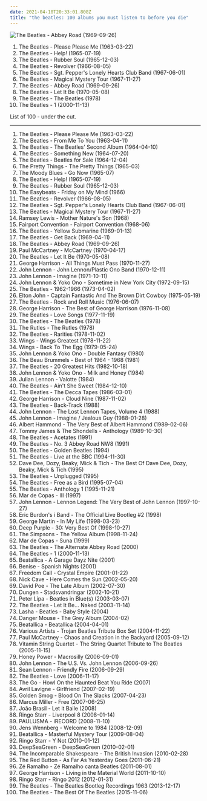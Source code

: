 ```yaml
---
date: 2021-04-10T20:33:01.808Z
title: "the beatles: 100 albums you must listen to before you die"
---
```

![The Beatles - Abbey Road (1969-09-26)](https://img.discogs.com/Z7CWHAcUvNh2EIwSCAo56cRf12s=/fit-in/460x414/filters:strip_icc():format(jpeg):mode_rgb():quality(90)/discogs-images/R-7767118-1448345509-9572.jpeg.jpg "The Beatles - Abbey Road (1969-09-26)")
<ol class="albums">
<li data-cover="http://coverartarchive.org/release/b60a2517-687f-414c-89fe-ad89a875ecd6/15628266907-500.jpg" data-tags="60s" role="button">The Beatles - Please Please Me (1963-03-22)</li>
<li data-cover="https://img.discogs.com/Z7CWHAcUvNh2EIwSCAo56cRf12s=/fit-in/460x414/filters:strip_icc():format(jpeg):mode_rgb():quality(90)/discogs-images/R-7767118-1448345509-9572.jpeg.jpg" data-tags="60s, classic rock, rock" role="button">The Beatles - Help! (1965-07-19)</li>
<li data-cover="http://coverartarchive.org/release/bab157e1-772c-3173-86eb-e7538732fec9/16741106966-500.jpg" data-tags="60s, classic rock" role="button">The Beatles - Rubber Soul (1965-12-03)</li>
<li data-cover="http://coverartarchive.org/release/c7f648e2-9c6d-32df-b5ee-ccab3e696a51/16250684845-500.jpg" data-tags="classic rock, 60s, rock" role="button">The Beatles - Revolver (1966-08-05)</li>
<li data-cover="http://coverartarchive.org/release/44b7cab1-0ce1-404e-9089-b458eb3fa530/1229779722-500.jpg" data-tags="classic rock, 60s, psychedelic" role="button">The Beatles - Sgt. Pepper's Lonely Hearts Club Band (1967-06-01)</li>
<li data-cover="http://coverartarchive.org/release/49094ab4-5eea-4535-a354-f8504e4a6c13/2703436826-500.jpg" data-tags="psychedelic, 60s, classic rock, rock" role="button">The Beatles - Magical Mystery Tour (1967-11-27)</li>
<li data-cover="https://img.discogs.com/Z7CWHAcUvNh2EIwSCAo56cRf12s=/fit-in/460x414/filters:strip_icc():format(jpeg):mode_rgb():quality(90)/discogs-images/R-7767118-1448345509-9572.jpeg.jpg" data-tags="classic rock, 60s, rock" role="button">The Beatles - Abbey Road (1969-09-26)</li>
<li data-cover="https://img.discogs.com/Z7CWHAcUvNh2EIwSCAo56cRf12s=/fit-in/460x414/filters:strip_icc():format(jpeg):mode_rgb():quality(90)/discogs-images/R-7767118-1448345509-9572.jpeg.jpg" data-tags="rock, classic rock" role="button">The Beatles - Let It Be (1970-05-08)</li>
<li data-cover="http://coverartarchive.org/release/e5ef6cd9-d078-4435-b005-2f4ee6d44d61/1507872034-500.jpg" data-tags="rock" role="button">The Beatles - The Beatles (1978)</li>
<li data-cover="https://img.discogs.com/Z7CWHAcUvNh2EIwSCAo56cRf12s=/fit-in/460x414/filters:strip_icc():format(jpeg):mode_rgb():quality(90)/discogs-images/R-7767118-1448345509-9572.jpeg.jpg" data-tags="classic rock, 60s, rock" role="button">The Beatles - 1 (2000-11-13)</li>
</ol>
List of 100 - under the cut.
<!-- more -->

_________________

<ol class="albums">
<li data-cover="http://coverartarchive.org/release/b60a2517-687f-414c-89fe-ad89a875ecd6/15628266907-500.jpg" data-tags="60s" role="button">
The Beatles - Please Please Me (1963-03-22)
</li>
<li data-cover="http://coverartarchive.org/release/89fb70fd-44b3-4a59-b0e0-a4ca31afe805/16145928984-500.jpg" data-tags="classic rock" role="button">
The Beatles - From Me To You (1963-04-11)
</li>
<li data-cover="http://coverartarchive.org/release/0a05dfdc-b10b-46fe-99ad-50c3eae701ca/18710581837-500.jpg" data-tags="classic rock, the beatles, on vinyl" role="button">
The Beatles - The Beatles' Second Album (1964-04-10)
</li>
<li data-cover="http://coverartarchive.org/release/cb6f8798-d51e-4fa5-a4d1-2c0602bfe1b6/4681890780-500.jpg" data-tags="60s, beatles" role="button">
The Beatles - Something New (1964-07-20)
</li>
<li data-cover="http://coverartarchive.org/release/02e51dac-b0be-3de7-8465-02d0bcd409c3/20517903406-500.jpg" data-tags="60s, rock" role="button">
The Beatles - Beatles for Sale (1964-12-04)
</li>
<li data-cover="http://coverartarchive.org/release/4bb9271f-9653-4d32-817a-e6ca2bff98ce/24208062156-500.jpg" data-tags="60s, classic rock" role="button">
The Pretty Things - The Pretty Things (1965-03)
</li>
<li data-cover="http://coverartarchive.org/release/c9ac24f9-deaa-4186-be65-e6858269d8b3/4098225066-500.jpg" data-tags="60s" role="button">
The Moody Blues - Go Now (1965-07)
</li>
<li data-cover="https://img.discogs.com/Z7CWHAcUvNh2EIwSCAo56cRf12s=/fit-in/460x414/filters:strip_icc():format(jpeg):mode_rgb():quality(90)/discogs-images/R-7767118-1448345509-9572.jpeg.jpg" data-tags="60s, classic rock, rock" role="button">
The Beatles - Help! (1965-07-19)
</li>
<li data-cover="http://coverartarchive.org/release/bab157e1-772c-3173-86eb-e7538732fec9/16741106966-500.jpg" data-tags="60s, classic rock" role="button">
The Beatles - Rubber Soul (1965-12-03)
</li>
<li data-cover="https://img.discogs.com/MG4zQYJohrZLveLfzk8f7C0DvGA=/fit-in/600x596/filters:strip_icc():format(jpeg):mode_rgb():quality(90)/discogs-images/R-5891387-1549371617-9485.jpeg.jpg" data-tags="classic rock, 60s, psychedelic, oldies, beat" role="button">
The Easybeats - Friday on My Mind (1966)
</li>
<li data-cover="http://coverartarchive.org/release/c7f648e2-9c6d-32df-b5ee-ccab3e696a51/16250684845-500.jpg" data-tags="classic rock, 60s, rock" role="button">
The Beatles - Revolver (1966-08-05)
</li>
<li data-cover="http://coverartarchive.org/release/44b7cab1-0ce1-404e-9089-b458eb3fa530/1229779722-500.jpg" data-tags="classic rock, 60s, psychedelic" role="button">
The Beatles - Sgt. Pepper's Lonely Hearts Club Band (1967-06-01)
</li>
<li data-cover="http://coverartarchive.org/release/49094ab4-5eea-4535-a354-f8504e4a6c13/2703436826-500.jpg" data-tags="psychedelic, 60s, classic rock, rock" role="button">
The Beatles - Magical Mystery Tour (1967-11-27)
</li>
<li data-cover="http://coverartarchive.org/release/1d5461d0-07c0-431a-b5b3-e7f8088642cd/18043607840-500.jpg" data-tags="soul, during the good times" role="button">
Ramsey Lewis - Mother Nature's Son (1968)
</li>
<li data-cover="http://coverartarchive.org/release/668cb2ad-f70d-43d5-80b7-838c82fe7cb9/17866105028-500.jpg" data-tags="folk rock, psychedelic" role="button">
Fairport Convention - Fairport Convention (1968-06)
</li>
<li data-cover="https://img.discogs.com/Z7CWHAcUvNh2EIwSCAo56cRf12s=/fit-in/460x414/filters:strip_icc():format(jpeg):mode_rgb():quality(90)/discogs-images/R-7767118-1448345509-9572.jpeg.jpg" data-tags="rock, 60s" role="button">
The Beatles - Yellow Submarine (1969-01-13)
</li>
<li data-cover="http://coverartarchive.org/release/4aa72f06-b2f9-4ad4-a4d2-ac21bc621f2f/4734563068-500.jpg" data-tags="beatles, the beatles, stonedbeat, unknown pleasure" role="button">
The Beatles - Get Back (1969-04-11)
</li>
<li data-cover="https://img.discogs.com/Z7CWHAcUvNh2EIwSCAo56cRf12s=/fit-in/460x414/filters:strip_icc():format(jpeg):mode_rgb():quality(90)/discogs-images/R-7767118-1448345509-9572.jpeg.jpg" data-tags="classic rock, 60s, rock" role="button">
The Beatles - Abbey Road (1969-09-26)
</li>
<li data-cover="http://coverartarchive.org/release/4ac6885b-f733-3c0a-913b-b3202b56a80a/9495724756-500.jpg" data-tags="rock, classic rock" role="button">
Paul McCartney - McCartney (1970-04-17)
</li>
<li data-cover="https://img.discogs.com/Z7CWHAcUvNh2EIwSCAo56cRf12s=/fit-in/460x414/filters:strip_icc():format(jpeg):mode_rgb():quality(90)/discogs-images/R-7767118-1448345509-9572.jpeg.jpg" data-tags="rock, classic rock" role="button">
The Beatles - Let It Be (1970-05-08)
</li>
<li data-cover="http://coverartarchive.org/release/f953e75a-83b2-3e70-8454-40f546b04a52/8094800915-500.jpg" data-tags="classic rock, 70s" role="button">
George Harrison - All Things Must Pass (1970-11-27)
</li>
<li data-cover="http://coverartarchive.org/release/ddaba13b-de6a-3b07-a942-9ec1e0893426/13873308024-500.jpg" data-tags="70s, classic rock, rock" role="button">
John Lennon - John Lennon/Plastic Ono Band (1970-12-11)
</li>
<li data-cover="http://coverartarchive.org/release/dbeb851b-ad68-43ab-9706-7f1ecd2bf59d/21251802402-500.jpg" data-tags="classic rock, 70s, rock" role="button">
John Lennon - Imagine (1971-10-11)
</li>
<li data-cover="http://coverartarchive.org/release/cfbcac3d-b343-4e64-93d3-d9d83274d479/15764013872-500.jpg" data-tags="70s" role="button">
John Lennon & Yoko Ono - Sometime in New York City (1972-09-15)
</li>
<li data-cover="http://coverartarchive.org/release/1903f00b-5131-48ee-9f77-ecf1835a34bb/5582774603-500.jpg" data-tags="beatles, classic rock, 60s" role="button">
The Beatles - 1962-1966 (1973-04-02)
</li>
<li data-cover="http://coverartarchive.org/release/8ceab392-f96e-490d-a1b6-214ec63bad8e/11825207228-500.jpg" data-tags="pop, 70s" role="button">
Elton John - Captain Fantastic And The Brown Dirt Cowboy (1975-05-19)
</li>
<li data-cover="https://img.discogs.com/Z7CWHAcUvNh2EIwSCAo56cRf12s=/fit-in/460x414/filters:strip_icc():format(jpeg):mode_rgb():quality(90)/discogs-images/R-7767118-1448345509-9572.jpeg.jpg" data-tags="classic rock, rock n roll" role="button">
The Beatles - Rock and Roll Music (1976-06-07)
</li>
<li data-cover="https://img.discogs.com/iIKo5OW8lNAUNYIVv-bA_8-3p0o=/fit-in/300x300/filters:strip_icc():format(jpeg):mode_rgb():quality(90)/discogs-images/R-2490562-1286894295.jpeg.jpg" data-tags="classic rock, 70s, rock" role="button">
George Harrison - The Best of George Harrison (1976-11-08)
</li>
<li data-cover="http://coverartarchive.org/release/b502effe-ef3d-4503-b858-59825cdf9f8d/18232281453-500.jpg" data-tags="love songs, the beatles" role="button">
The Beatles - Love Songs (1977-11-19)
</li>
<li data-cover="http://coverartarchive.org/release/e5ef6cd9-d078-4435-b005-2f4ee6d44d61/1507872034-500.jpg" data-tags="rock" role="button">
The Beatles - The Beatles (1978)
</li>
<li data-cover="https://img.discogs.com/_Y-d56JUMvZJgxDuftfr0y4SsMU=/fit-in/596x600/filters:strip_icc():format(jpeg):mode_rgb():quality(90)/discogs-images/R-450570-1172752373.jpeg.jpg" data-tags="british" role="button">
The Rutles - The Rutles (1978)
</li>
<li data-cover="http://coverartarchive.org/release/8fde009c-c33b-3379-91ba-67dcfe6f8f68/6674918603-500.jpg" data-tags="classic rock, 60s" role="button">
The Beatles - Rarities (1978-11-02)
</li>
<li data-cover="https://img.discogs.com/ZG6rW7Heod8iMzIOYtFFzQeEVCw=/fit-in/600x605/filters:strip_icc():format(jpeg):mode_rgb():quality(90)/discogs-images/R-2213974-1270230018.jpeg.jpg" data-tags="classic rock" role="button">
Wings - Wings Greatest (1978-11-22)
</li>
<li data-cover="http://coverartarchive.org/release/033c706a-5ca7-3696-9b90-3217bd9eea87/4253581931-500.jpg" data-tags="70s" role="button">
Wings - Back To The Egg (1979-05-24)
</li>
<li data-cover="https://img.discogs.com/EcRUNGWUxB9uHh6KB-VkTQ_vElM=/fit-in/600x600/filters:strip_icc():format(jpeg):mode_rgb():quality(90)/discogs-images/R-5850151-1489343940-8609.jpeg.jpg" data-tags="pop" role="button">
John Lennon & Yoko Ono - Double Fantasy (1980)
</li>
<li data-cover="http://coverartarchive.org/release/c52513fb-f3e4-4262-983f-fffe757c1a83/15998941428-500.jpg" data-tags="60s" role="button">
The Beau Brummels - Best of 1964 - 1968 (1981)
</li>
<li data-cover="http://coverartarchive.org/release/4a55b15a-4a17-42f8-a1a7-3abc039fd33e/1335927511-500.jpg" data-tags="pop, rock, 80s" role="button">
The Beatles - 20 Greatest Hits (1982-10-18)
</li>
<li data-cover="http://coverartarchive.org/release/684b7379-d402-4443-ac13-ab951d3382dc/15397114402-500.jpg" data-tags="classic rock, rock" role="button">
John Lennon & Yoko Ono - Milk and Honey (1984)
</li>
<li data-cover="http://coverartarchive.org/release/9554aba4-85fd-42eb-a4df-fe9ebc71ebfb/4682090790-500.jpg" data-tags="beatles, the beatles" role="button">
Julian Lennon - Valotte (1984)
</li>
<li data-cover="http://coverartarchive.org/release/311a3e8d-5099-4f72-a16f-9b2e0212394a/5274581263-500.jpg" data-tags="classic rock, the beatles" role="button">
The Beatles - Ain't She Sweet (1984-12-10)
</li>
<li data-cover="http://coverartarchive.org/release/8dca0d25-cce8-4366-93af-14262426054f/9053370792-500.jpg" data-tags="beatles" role="button">
The Beatles - The Decca Tapes (1986-03-01)
</li>
<li data-cover="http://coverartarchive.org/release/94a55bb4-abb2-4d8c-8646-a06c56cd5a2c/9460984577-500.jpg" data-tags="classic rock, rock" role="button">
George Harrison - Cloud Nine (1987-11-02)
</li>
<li data-cover="http://coverartarchive.org/release/8b9bbdb2-39b5-47f0-b96c-ba02ba9f9cf8/1961646767-500.jpg" data-tags="the beatles, stonedbeat" role="button">
The Beatles - Back-Track (1988)
</li>
<li data-cover="http://coverartarchive.org/release/25e25312-e664-476c-8bad-7918b8475972/13161005976-500.jpg" data-tags="classic rock, rock, british, singer-songwriter, political, the beatles, gin" role="button">
John Lennon - The Lost Lennon Tapes, Volume 4 (1988)
</li>
<li data-cover="https://img.discogs.com/DL09XKEp9Y3PVmBIU2BRHAK7_9c=/fit-in/600x600/filters:strip_icc():format(jpeg):mode_rgb():quality(90)/discogs-images/R-4319505-1469456602-9863.jpeg.jpg" data-tags="classic rock, british, singer-songwriter, beatles" role="button">
John Lennon - Imagine / Jealous Guy (1988-01-28)
</li>
<li data-cover="http://coverartarchive.org/release/094f5e75-f8fb-381e-b1c9-9abe4d218d5d/15299622369-500.jpg" data-tags="my favorites" role="button">
Albert Hammond - The Very Best of Albert Hammond (1989-02-06)
</li>
<li data-cover="https://img.discogs.com/CGTGVPWzMWhNqHtKaYRUVpMQMl4=/fit-in/299x300/filters:strip_icc():format(jpeg):mode_rgb():quality(90)/discogs-images/R-2174539-1268014364.jpeg.jpg" data-tags="60s, oldies" role="button">
Tommy James & The Shondells - Anthology (1989-10-30)
</li>
<li data-cover="http://coverartarchive.org/release/cffa466a-91a1-49fb-8785-1ebddff3ac39/11158693989-500.jpg" data-tags="classic rock" role="button">
The Beatles - Acetates (1991)
</li>
<li data-cover="https://img.discogs.com/Z7CWHAcUvNh2EIwSCAo56cRf12s=/fit-in/460x414/filters:strip_icc():format(jpeg):mode_rgb():quality(90)/discogs-images/R-7767118-1448345509-9572.jpeg.jpg" data-tags="the beatles" role="button">
The Beatles - No. 3 Abbey Road NW8 (1991)
</li>
<li data-cover="http://coverartarchive.org/release/79d8e517-2f2f-42f9-a52f-f7538a8654ae/20231494615-500.jpg" data-tags="classic rock, beatles, the beatles, stonedbeat, work it, essehof, fridabeatles" role="button">
The Beatles - Golden Beatles (1994)
</li>
<li data-cover="http://coverartarchive.org/release/68444a87-8728-4d15-83a9-ba381829681b/4760159562-500.jpg" data-tags="rock, 60s, classic rock, british, beatles" role="button">
The Beatles - Live at the BBC (1994-11-30)
</li>
<li data-cover="http://coverartarchive.org/release/f61a83dd-8bce-4fe7-98ce-98bf1db68748/27733750537-500.jpg" data-tags="60s" role="button">
Dave Dee, Dozy, Beaky, Mick & Tich - The Best Of Dave Dee, Dozy, Beaky, Mick & Tich (1995)
</li>
<li data-cover="http://coverartarchive.org/release/158aa174-efc8-4e20-8d9b-01aa4b71ad44/1517939855-500.jpg" data-tags="unplugged" role="button">
The Beatles - Unplugged (1995)
</li>
<li data-cover="https://img.discogs.com/Z7CWHAcUvNh2EIwSCAo56cRf12s=/fit-in/460x414/filters:strip_icc():format(jpeg):mode_rgb():quality(90)/discogs-images/R-7767118-1448345509-9572.jpeg.jpg" data-tags="the beatles" role="button">
The Beatles - Free as a Bird (1995-07-04)
</li>
<li data-cover="http://coverartarchive.org/release/93920277-bb3f-4944-a33a-b4a48ee3f7e6/12052993672-500.jpg" data-tags="classic rock, 60s, beatles" role="button">
The Beatles - Anthology 1 (1995-11-21)
</li>
<li data-cover="http://coverartarchive.org/release/7aedd180-b1b4-4e4e-a929-1e924eb38aba/4327371891-500.jpg" data-tags="spanish, rock" role="button">
Mar de Copas - III (1997)
</li>
<li data-cover="http://coverartarchive.org/release/8852c9ed-af4a-31de-b77c-7e56364acd3b/11750233111-500.jpg" data-tags="john lennon, classic rock" role="button">
John Lennon - Lennon Legend: The Very Best of John Lennon (1997-10-27)
</li>
<li data-cover="https://img.discogs.com/jZUnfW8qdgZRPtFLtEfaRY4lYos=/fit-in/600x598/filters:strip_icc():format(jpeg):mode_rgb():quality(90)/discogs-images/R-4394273-1363715449-4171.jpeg.jpg" data-tags="hard rock" role="button">
Eric Burdon's i Band - The Official Live Bootleg #2 (1998)
</li>
<li data-cover="https://img.discogs.com/UNEybySINyvkbZIb7EQVuFd_Cj0=/fit-in/600x599/filters:strip_icc():format(jpeg):mode_rgb():quality(90)/discogs-images/R-1300784-1450511885-2678.jpeg.jpg" data-tags="classic rock, the beatles" role="button">
George Martin - In My Life (1998-03-23)
</li>
<li data-cover="https://img.discogs.com/4cLrRtJRN_lbvAoEKln8f-AmfhM=/fit-in/600x600/filters:strip_icc():format(jpeg):mode_rgb():quality(90)/discogs-images/R-13211906-1550027996-1166.jpeg.jpg" data-tags="hard rock, rock, compilation" role="button">
Deep Purple - 30: Very Best Of (1998-10-27)
</li>
<li data-cover="http://coverartarchive.org/release/a55a759b-703d-434a-b5ee-8ba457ccf6db/21353003827-500.jpg" data-tags="the simpsons" role="button">
The Simpsons - The Yellow Album (1998-11-24)
</li>
<li data-cover="http://coverartarchive.org/release/5b169db9-a9ae-4e76-a8dd-118c2fe4d0e3/4327398469-500.jpg" data-tags="mar de copas" role="button">
Mar de Copas - Suna (1999)
</li>
<li data-cover="http://coverartarchive.org/release/5ab72f9d-c1b4-4e4a-bb72-406d858837a9/14980500818-500.jpg" data-tags="beatles" role="button">
The Beatles - The Alternate Abbey Road (2000)
</li>
<li data-cover="https://img.discogs.com/Z7CWHAcUvNh2EIwSCAo56cRf12s=/fit-in/460x414/filters:strip_icc():format(jpeg):mode_rgb():quality(90)/discogs-images/R-7767118-1448345509-9572.jpeg.jpg" data-tags="classic rock, 60s, rock" role="button">
The Beatles - 1 (2000-11-13)
</li>
<li data-cover="http://coverartarchive.org/release/65d470f6-40e9-476a-b4eb-84f90c09823d/1935734488-500.jpg" data-tags="heavy metal, parody" role="button">
Beatallica - A Garage Dayz Nite (2001)
</li>
<li data-cover="http://coverartarchive.org/release/a5484967-84c9-4b9b-b05f-27351020b61e/17935928343-500.jpg" data-tags="the beatles, benise" role="button">
Benise - Spanish Nights (2001)
</li>
<li data-cover="http://coverartarchive.org/release/6cb84d28-d9a0-4b38-b38e-9f478d90242b/16655902889-500.jpg" data-tags="power metal" role="button">
Freedom Call - Crystal Empire (2001-01-22)
</li>
<li data-cover="http://coverartarchive.org/release/163efc1f-64e1-47ce-8bf1-b64a2d281d22/13677088030-500.jpg" data-tags="cover, the beatles, nick cave" role="button">
Nick Cave - Here Comes the Sun (2002-05-20)
</li>
<li data-cover="https://img.discogs.com/feccFdCTWjWDANtKtR2O6sUFc2I=/fit-in/600x600/filters:strip_icc():format(jpeg):mode_rgb():quality(90)/discogs-images/R-2711238-1297605942.jpeg.jpg" data-tags="singer-songwriter" role="button">
David Poe - The Late Album (2002-07-30)
</li>
<li data-cover="https://img.discogs.com/swRhBbRUEtCyCX0pNSPw07Xe3v4=/fit-in/600x591/filters:strip_icc():format(jpeg):mode_rgb():quality(90)/discogs-images/R-544680-1574204290-9076.jpeg.jpg" data-tags="dungen" role="button">
Dungen - Stadsvandringar (2002-10-21)
</li>
<li data-cover="http://coverartarchive.org/release/e6393124-1304-44f8-8883-dbc351c4d050/28138817016-500.jpg" data-tags="beatles cover song" role="button">
Peter Lipa - Beatles in Blue(s) (2003-03-07)
</li>
<li data-cover="http://coverartarchive.org/release/d370e57c-8c30-4828-8f83-5d98ea994145/2796177642-500.jpg" data-tags="classic rock, rock" role="button">
The Beatles - Let It Be... Naked (2003-11-14)
</li>
<li data-cover="https://img.discogs.com/Jj6L6qf93Y1xPF8pVj1l9KY6K30=/fit-in/600x597/filters:strip_icc():format(jpeg):mode_rgb():quality(90)/discogs-images/R-7270670-1437674733-9936.jpeg.jpg" data-tags="the beatles, beatles cover, beatles covers, the beatles cover, beatles cover song, beatles cover songs, the beatles cover song, the beatles cover songs, the beatles covers" role="button">
Lasha - Beatles - Baby Style (2004)
</li>
<li data-cover="http://coverartarchive.org/release/0c34b423-f28f-4f00-8e10-01aedde37fb0/3126512797-500.jpg" data-tags="mashup" role="button">
Danger Mouse - The Grey Album (2004-02)
</li>
<li data-cover="http://coverartarchive.org/release/e5d9ac9c-9b99-46af-8679-9a005d4ba2a1/1935751672-500.jpg" data-tags="heavy metal" role="button">
Beatallica - Beatallica (2004-04-01)
</li>
<li data-cover="http://coverartarchive.org/release/d4050c80-21b2-4f91-a8d8-0ef8d4c2d845/8809394844-500.jpg" data-tags="black beatles" role="button">
Various Artists - Trojan Beatles Tribute Box Set (2004-11-22)
</li>
<li data-cover="https://img.discogs.com/NRJjEBPolQOB0FAThgshHsBaIhs=/fit-in/600x525/filters:strip_icc():format(jpeg):mode_rgb():quality(90)/discogs-images/R-749930-1578484299-3370.jpeg.jpg" data-tags="classic rock, rock, 00s" role="button">
Paul McCartney - Chaos and Creation in the Backyard (2005-09-12)
</li>
<li data-cover="http://coverartarchive.org/release/c90ae881-77b4-455b-9601-c5989c87da25/2592949210-500.jpg" data-tags="cover, the beatles, beatles cover, beatles covers, the beatles cover, stings, beatles cover song, beatles cover songs, the beatles cover song, the beatles cover songs, the beatles covers" role="button">
Vitamin String Quartet - The String Quartet Tribute to The Beatles (2005-11-15)
</li>
<li data-cover="http://coverartarchive.org/release/83582a0a-9078-412d-8042-457261d736dc/962247857-500.jpg" data-tags="the beatles" role="button">
Honey Power - Macrosilly (2006-09-01)
</li>
<li data-cover="https://img.discogs.com/Guc6YdVIkfL8fdt6Slzgvvv7KNo=/fit-in/600x600/filters:strip_icc():format(jpeg):mode_rgb():quality(90)/discogs-images/R-4304458-1436317961-7677.jpeg.jpg" data-tags="compilation" role="button">
John Lennon - The U.S. Vs. John Lennon (2006-09-26)
</li>
<li data-cover="http://coverartarchive.org/release/15b27147-3460-4cc2-992d-e4cdad2b3f4a/13608817751-500.jpg" data-tags="indie, rock" role="button">
Sean Lennon - Friendly Fire (2006-09-29)
</li>
<li data-cover="https://img.discogs.com/sQwFlK6c-QK2jZKxw047V7VIlk0=/fit-in/600x879/filters:strip_icc():format(jpeg):mode_rgb():quality(90)/discogs-images/R-11491229-1517276652-2327.jpeg.jpg" data-tags="classic rock" role="button">
The Beatles - Love (2006-11-17)
</li>
<li data-cover="http://coverartarchive.org/release/68d1bea5-e038-4884-8e95-25216b239060/2193587578-500.jpg" data-tags="rock, alternative" role="button">
The Go - Howl On the Haunted Beat You Ride (2007)
</li>
<li data-cover="https://img.discogs.com/ztccbjTZowAxLXbCIw8x3DcA_Uw=/fit-in/324x324/filters:strip_icc():format(jpeg):mode_rgb():quality(90)/discogs-images/R-486733-1176762711.jpeg.jpg" data-tags="pop, avril lavigne, rock, pop rock" role="button">
Avril Lavigne - Girlfriend (2007-02-19)
</li>
<li data-cover="https://img.discogs.com/K4ek2XiRBFYixmBbHeNbOHYLdwI=/fit-in/600x592/filters:strip_icc():format(jpeg):mode_rgb():quality(90)/discogs-images/R-2517808-1303127807.jpeg.jpg" data-tags="indie, alt-country, the beatles, wilco, check out more, valtcountry, vjayhawks, band records" role="button">
Golden Smog - Blood On The Slacks (2007-04-23)
</li>
<li data-cover="http://coverartarchive.org/release/e8544e43-20fa-4f99-b1a3-5b7a7fb7ff96/16705318697-500.jpg" data-tags="jazz, funk, bass" role="button">
Marcus Miller - Free (2007-06-25)
</li>
<li data-cover="https://img.discogs.com/q942JeAHbzVevcvzDYbLnMSCSbI=/fit-in/312x313/filters:strip_icc():format(jpeg):mode_rgb():quality(90)/discogs-images/R-3784858-1344293871-5614.jpeg.jpg" data-tags="mashup, brazilian, the beatles, funk carioca" role="button">
João Brasil - Let it Baile (2008)
</li>
<li data-cover="http://coverartarchive.org/release/2096f01c-1e18-4067-954c-dd438446edcb/18858550074-500.jpg" data-tags="rock, ringo starr" role="button">
Ringo Starr - Liverpool 8 (2008-01-14)
</li>
<li data-cover="http://coverartarchive.org/release/da7a76a3-331d-4447-ab2f-4d686ae6a8f0/5165829371-500.jpg" data-tags="arctic monkeys, radiohead, the beatles, neil young, tom waits, will oldham, snow patrol, nick drake, jefferson airplane, the bees, joanna newsom, the doors, bon iver, fleet foxes, deus, calexico, the, ron sexsmith, yo la tengo, andrew bird, spirit, howe gelb, zita swoon, the stones, moke, de staat, alamo race track, daryll-ann" role="button">
PAULUSMA - iRECORD (2008-11-10)
</li>
<li data-cover="http://coverartarchive.org/release/75047fd6-d3a3-4fca-9fbe-42072cff4286/7567861972-500.jpg" data-tags="the beatles, the shins, beck, foo fighters, nirvana, elliott smith, belle and sebastian, white stripes, supergrass, iron and wine, the hidden cameras, johnossi, artic monkeys:, pavement:" role="button">
Jens Wennberg - Welcome to 1984 (2008-12-09)
</li>
<li data-cover="http://coverartarchive.org/release/12f954b9-ae94-4ed3-9d29-9296e74a7afb/1795854551-500.jpg" data-tags="heavy metal, metal, cover, mashup, remix, mash-up, bastard pop, the beatles, parody, bootleg, 2000s, sample, joke" role="button">
Beatallica - Masterful Mystery Tour (2009-08-04)
</li>
<li data-cover="http://coverartarchive.org/release/a3f907d2-b635-4cd7-9c67-ab54575fbfe8/10373105382-500.jpg" data-tags="classic rock, ringo starr" role="button">
Ringo Starr - Y Not (2010-01-12)
</li>
<li data-cover="http://coverartarchive.org/release/adce35fa-62c0-47ef-8f7b-bca060101fa3/4393291641-500.jpg" data-tags="rock, blues rock" role="button">
DeepSeaGreen - DeepSeaGreen (2010-02-01)
</li>
<li data-cover="http://coverartarchive.org/release/fa147128-b07d-45d9-8e04-533b82c8b32c/3610794026-500.jpg" data-tags="hip-hop, rap, american, remix, wonderwall, mash-up, the beatles, bloc party, oasis, silver, mercy, brit pop, duffy, cruise control, adele, crazy chick, lonely people, hometown glory, bk cyph, elanor rigby, incomparable shakespeare" role="button">
The Incomparable Shakespeare - The British Invasion (2010-02-28)
</li>
<li data-cover="http://coverartarchive.org/release/37901497-832a-4031-9398-26baf6c80ed9/24223358402-500.jpg" data-tags="60s, british invasion" role="button">
The Red Button - As Far As Yesterday Goes (2011-06-21)
</li>
<li data-cover="http://coverartarchive.org/release/d6449ec2-b1ef-4f3a-b4d6-b375e5341911/24792682411-500.jpg" data-tags="rock" role="button">
Zé Ramalho - Zé Ramalho canta Beatles (2011-08-01)
</li>
<li data-cover="http://coverartarchive.org/release/e0b20aa8-206f-4ebd-8553-329b37848ab2/8320859136-500.jpg" data-tags="70s, george harrison, classic rock" role="button">
George Harrison - Living in the Material World (2011-10-10)
</li>
<li data-cover="http://coverartarchive.org/release/badefc03-9bc5-4e51-ba80-a25c563ae72e/10373115681-500.jpg" data-tags="rock, british, pop rock, the beatles" role="button">
Ringo Starr - Ringo 2012 (2012-01-31)
</li>
<li data-cover="http://coverartarchive.org/release/1a5e62ca-df58-472f-9cd9-5c6f6492ee7a/11401418543-500.jpg" data-tags="the beatles, demo, previously unreleased, posthumous" role="button">
The Beatles - The Beatles Bootleg Recordings 1963 (2013-12-17)
</li>
<li data-cover="https://img.discogs.com/Z7CWHAcUvNh2EIwSCAo56cRf12s=/fit-in/460x414/filters:strip_icc():format(jpeg):mode_rgb():quality(90)/discogs-images/R-7767118-1448345509-9572.jpeg.jpg" data-tags="classic rock, beatles" role="button">
The Beatles - The Best Of The Beatles (2015-11-06)
</li>
</ol>